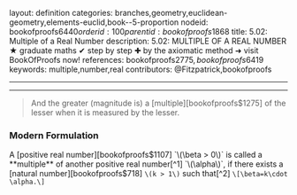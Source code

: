 layout: definition
categories: branches,geometry,euclidean-geometry,elements-euclid,book--5-proportion
nodeid: bookofproofs$6440
orderid: 100
parentid: bookofproofs$1868
title: 5.02: Multiple of a Real Number
description: 5.02: MULTIPLE OF A REAL NUMBER &#9733; graduate maths &#10004; step by step &#10010; by the axiomatic method &#10140; visit BookOfProofs now!
references: bookofproofs$2775,bookofproofs$6419
keywords: multiple,number,real
contributors: @Fitzpatrick,bookofproofs

---


---



> And the greater (magnitude is) a [multiple][bookofproofs$1275] of the lesser when it is measured by the lesser.

### Modern Formulation

A [positive real number][bookofproofs$1107] `\(\beta > 0\)` is called a **multiple** of another positive real number[^1]  `\(\alpha\)`, if there exists a [natural number][bookofproofs$718] `\(k > 1\)` such that[^2] 
`\[\beta=k\cdot \alpha.\]`

[^1]: i.e. `$\beta$` is multiple of `$\alpha$` if and only if `$\alpha$` is [aliquot part][bookofproofs$2316] of `$\beta.$`
